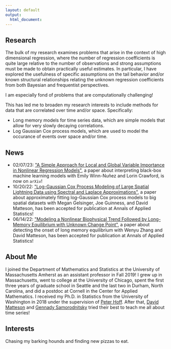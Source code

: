 ```yaml
---
layout: default
output: 
  html_document:
---
```


Research
-------

The bulk of my research examines problems that arise in the context of high dimensional regression, where the number of regression coefficients is quite large relative to the number of observations and strong assumptions must be made to obtain practically useful estimates. In particular, I have explored the usefulness of specific assumptions on the tail behavior and/or known structural relationships relating the unknown regression coefficients from both Bayesian and frequentist perspectives.

I am especially fond of problems that are computationally challenging! 

This has led me to broaden my research interests to include methods for data that are correlated over time and/or space. Specifically:

* Long memory models for time series data, which are simple models that allow for very slowly decaying correlations.
* Log Gaussian Cox process models, which are used to model the occurance of events over space and/or time.

## News
* 02/07/23: ["A Simple Approach for Local and Global Variable Importance in Nonlinear Regression Models"](https://arxiv.org/abs/2302.02024), a paper about interpreting black-box machine learning models with Emily Winn-Nuñez and Lorin Crawford, is now on `arXiv`!
* 10/20/22: ["Log-Gaussian Cox Process Modeling of Large Spatial Lightning Data using Spectral and Laplace Approximations"](https://arxiv.org/abs/2111.15670), a paper about approximately fitting log-Gaussian Cox process models to big spatial datasets with Megan Gelsinger, Joe Guinness, and David Matteson, has been accepted for publication at Annals of Applied Statistics!
* 06/14/22: ["Modeling a Nonlinear Biophysical Trend Followed by Long-Memory Equilibrium with Unknown Change Point"](https://arxiv.org/pdf/2007.09417.pdf), a paper about detecting the onset of long memory equilibrium with Wenyu Zhang and David Matteson, has been accepted for publication at Annals of Applied Statistics!

## About Me

I joined the Department of Mathematics and Statistics at the University of Massachusetts Amherst as an assistant professor in Fall 2019!
I grew up in Massachusetts, went to college at the University of Chicago, spent the first three years of graduate school in Seattle and the last two in Durham, North Carolina, and did a postdoc at Cornell in the Center for Applied Mathematics. I received my Ph.D. in Statistics from the University of Washington in 2018 under the supervision of [Peter Hoff](https://pdhoff.github.io). After that, [David Matteson](https://davidsmatteson.com) and [Gennady Samorodnitsky](https://people.orie.cornell.edu/gennady/) tried their best to teach me all about time series! 

## Interests

Chasing my barking hounds and finding new pizzas to eat.


